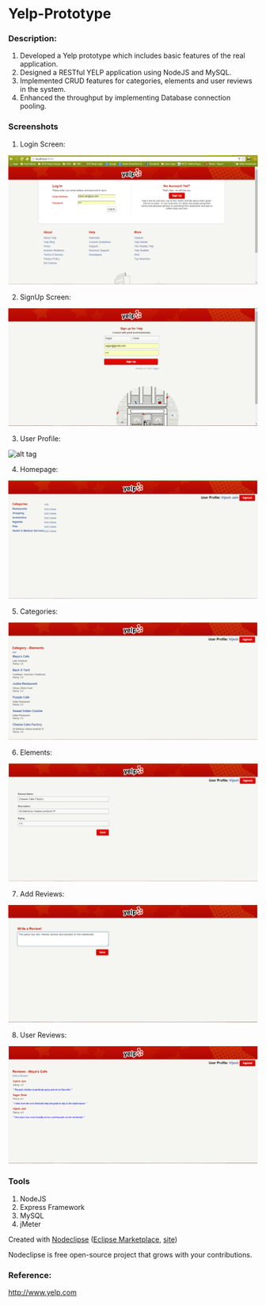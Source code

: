 # Yelp-Prototype

### Description:
1. Developed a Yelp prototype which includes basic features of the real application. 
1. Designed a RESTful YELP application using NodeJS and MySQL.
2. Implemented CRUD features for categories, elements and user reviews in the system.
3. Enhanced the throughput by implementing Database connection pooling. 

### Screenshots
1. Login Screen:

![alt tag](https://github.com/vijeshjain/Yelp-prototype/blob/master/Project_screenshots/login_screen.PNG)

2. SignUp Screen:

![alt tag](https://github.com/vijeshjain/Yelp-prototype/blob/master/Project_screenshots/register_screen.PNG)

3. User Profile:

![alt tag]()

4. Homepage:

![alt tag](https://github.com/vijeshjain/Yelp-prototype/blob/master/Project_screenshots/homepage.PNG)

5. Categories:

![alt tag](https://github.com/vijeshjain/Yelp-prototype/blob/master/Project_screenshots/categories.PNG)

6. Elements:

![alt tag](https://github.com/vijeshjain/Yelp-prototype/blob/master/Project_screenshots/add_element.PNG)

7. Add Reviews:

![alt tag](https://github.com/vijeshjain/Yelp-prototype/blob/master/Project_screenshots/add_review.PNG)

8. User Reviews:

![alt tag](https://github.com/vijeshjain/Yelp-prototype/blob/master/Project_screenshots/user_reviews.PNG)

### Tools

1. NodeJS
2. Express Framework
3. MySQL
4. jMeter

Created with [Nodeclipse](https://github.com/Nodeclipse/nodeclipse-1)
 ([Eclipse Marketplace](http://marketplace.eclipse.org/content/nodeclipse), [site](http://www.nodeclipse.org))   

Nodeclipse is free open-source project that grows with your contributions.

### Reference:
http://www.yelp.com
